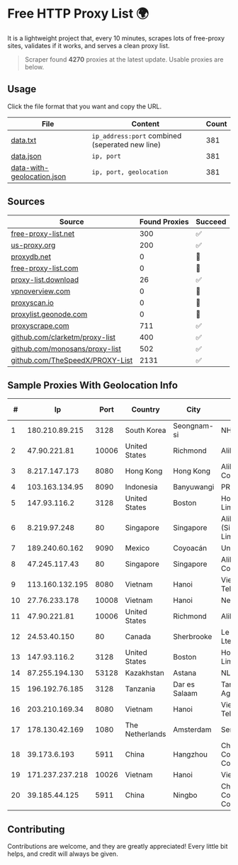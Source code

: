 
# Free HTTP Proxy List 🌍

It is a lightweight project that, every 10 minutes, scrapes lots of free-proxy sites, validates if it works, and serves a clean proxy list.


> Scraper found **4270** proxies at the latest update. Usable proxies are below.

## Usage

Click the file format that you want and copy the URL.


|File|Content|Count|
|----|-------|-----|
|[data.txt](https://raw.githubusercontent.com/themiralay/Proxy-List-World/master/data.txt)|`ip_address:port` combined (seperated new line)|381|
|[data.json](https://raw.githubusercontent.com/themiralay/Proxy-List-World/master/data.json)|`ip, port`|381|
|[data-with-geolocation.json](https://raw.githubusercontent.com/themiralay/Proxy-List-World/master/data-with-geolocation.json)|`ip, port, geolocation`|381|

## Sources

|Source|Found Proxies|Succeed|
|------|-------------|-------|
|[free-proxy-list.net](https://free-proxy-list.net)|300|✅|
|[us-proxy.org](https://www.us-proxy.org)|200|✅|
|[proxydb.net](http://proxydb.net)|0|🚫|
|[free-proxy-list.com](https://free-proxy-list.com/?page=&port=&type%5B%5D=http&type%5B%5D=https&up_time=0&search=Search)|0|🚫|
|[proxy-list.download](https://www.proxy-list.download/HTTP)|26|✅|
|[vpnoverview.com](https://vpnoverview.com/privacy/anonymous-browsing/free-proxy-servers)|0|🚫|
|[proxyscan.io](https://www.proxyscan.io)|0|🚫|
|[proxylist.geonode.com](https://proxylist.geonode.com/api/proxy-list?limit=300&page=1&sort_by=lastChecked&sort_type=desc&protocols=http,https)|0|🚫|
|[proxyscrape.com](https://api.proxyscrape.com/v2/?request=displayproxies&protocol=http&timeout=10000&country=all&ssl=all&anonymity=all)|711|✅|
|[github.com/clarketm/proxy-list](https://raw.githubusercontent.com/clarketm/proxy-list/master/proxy-list-raw.txt)|400|✅|
|[github.com/monosans/proxy-list](https://raw.githubusercontent.com/monosans/proxy-list/main/proxies/http.txt)|502|✅|
|[github.com/TheSpeedX/PROXY-List](https://raw.githubusercontent.com/TheSpeedX/PROXY-List/master/http.txt)|2131|✅|


## Sample Proxies With Geolocation Info

|#|Ip|Port|Country|City|Internet Service Provider|
|-|--|----|-------|----|-------------------------|
|1|180.210.89.215|3128|South Korea|Seongnam-si|NHNCLOUD|
|2|47.90.221.81|10006|United States|Richmond|Alibaba.com LLC|
|3|8.217.147.173|8080|Hong Kong|Hong Kong|Alibaba (US) Technology Co., Ltd.|
|4|103.163.134.95|8090|Indonesia|Banyuwangi|PROVITEL|
|5|147.93.116.2|3128|United States|Boston|Hostinger International Limited|
|6|8.219.97.248|80|Singapore|Singapore|Alibaba Cloud (Singapore) Private Limited|
|7|189.240.60.162|9090|Mexico|Coyoacán|Uninet S.A. de C.V.|
|8|47.245.117.43|80|Singapore|Singapore|Alibaba (US) Technology Co., Ltd.|
|9|113.160.132.195|8080|Vietnam|Hanoi|VietNam Post and Telecom Corporation|
|10|27.76.233.178|10008|Vietnam|Hanoi|Newass2011xDSLHCMC|
|11|47.90.221.81|10006|United States|Richmond|Alibaba.com LLC|
|12|24.53.40.150|80|Canada|Sherbrooke|Le Groupe Videotron Ltee|
|13|147.93.116.2|3128|United States|Boston|Hostinger International Limited|
|14|87.255.194.130|53128|Kazakhstan|Astana|NLS|
|15|196.192.76.185|3128|Tanzania|Dar es Salaam|Tanzania e-Government Agency|
|16|203.210.169.34|8080|Vietnam|Hanoi|VietNam Post and Telecom Corporation|
|17|178.130.42.169|1080|The Netherlands|Amsterdam|Servers Tech Fzco|
|18|39.173.6.193|5911|China|Hangzhou|China Mobile Communications Corporation|
|19|171.237.237.218|10026|Vietnam|Hanoi|Viettel Corporation|
|20|39.185.44.125|5911|China|Ningbo|China Mobile Communications Corporation|



## Contributing

Contributions are welcome, and they are greatly appreciated! Every
little bit helps, and credit will always be given.

